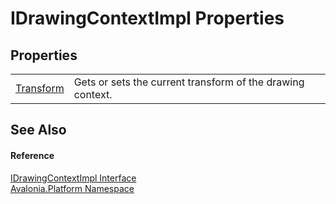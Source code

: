 # IDrawingContextImpl Properties




## Properties
<table>
<tr>
<td><a href="P_Avalonia_Platform_IDrawingContextImpl_Transform">Transform</a></td>
<td>Gets or sets the current transform of the drawing context.</td>
</tr>
</table>

## See Also


#### Reference
<a href="T_Avalonia_Platform_IDrawingContextImpl">IDrawingContextImpl Interface</a>  
<a href="N_Avalonia_Platform">Avalonia.Platform Namespace</a>  
